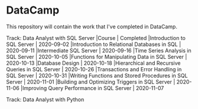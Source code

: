 # DataCamp
This repository will contain the work that I've completed in DataCamp.

Track: Data Analyst with SQL Server
|Course | Completed
|Introduction to SQL Server | 2020-09-02
|Introduction to Relational Databases in SQL | 2020-09-11
|Intermediate SQL Server | 2020-09-16
|Time Series Analysis in SQL Server | 2020-10-05
|Functions for Manipulating Data in SQL Server | 2020-10-13
|Database Design | 2020-10-18
|Hierarchical and Recursive Queries in SQL Server | 2020-10-26
|Transactions and Error Handling in SQL Server | 2020-10-31
|Writing Functions and Stored Procedures in SQL Server | 2020-11-01
|Building and Optimizing Triggers in SQL Server | 2020-11-06
|Improving Query Performance in SQL Server | 2020-11-07



Track: Data Analyst with Python



